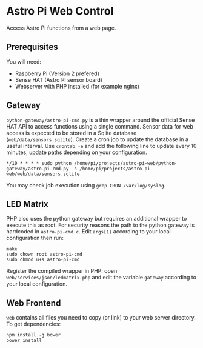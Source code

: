 # Astro Pi Web Control

Access Astro Pi functions from a web page.

## Prerequisites

You will need:
* Raspberry Pi (Version 2 prefered)
* Sense HAT (Astro Pi sensor board)
* Webserver with PHP installed (for example nginx)

## Gateway

`python-gateway/astro-pi-cmd.py` is a thin wrapper around the official Sense HAT API to access functions using a single command. Sensor data for web access is expected to be stored in a Sqlite database (`web/data/sensors.sqlite`). Create a cron job to update the database in a useful interval. Use `crontab -e` and add the following line to update every 10 minutes, update paths depending on your configuration.

	*/10 * * * * sudo python /home/pi/projects/astro-pi-web/python-gateway/astro-pi-cmd.py -s /home/pi/projects/astro-pi-web/web/data/sensors.sqlite

You may check job execution using `grep CRON /var/log/syslog`.

## LED Matrix

PHP also uses the python gateway but requires an additional wrapper to execute this as root. For security reasons the path to the python gateway is hardcoded in `astro-pi-cmd.c`. Edit `args[1]` according to your local configuration then run:

	make
	sudo chown root astro-pi-cmd
	sudo chmod u+s astro-pi-cmd

Register the compiled wrapper in PHP: open `web/services/json/ledmatrix.php` and edit the variable `gateway` according to your local configuration.

## Web Frontend

`web` contains all files you need to copy (or link) to your web server directory. To get dependencies:

	npm install -g bower
	bower install
